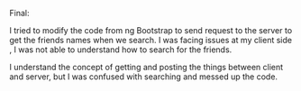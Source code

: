 Final:

I tried to modify the code from ng Bootstrap to send request to the server to get the friends names when we search. I was facing issues at my client side , I was not able to understand how to search for the friends. 

I understand the concept of getting and posting the things between client and server, but I was confused with searching and messed up the code.



